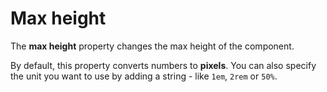# Max height

The **max height** property changes the max height of the component.

By default, this property converts numbers to **pixels**. You can also specify the unit you want to use by adding a string - like `1em`, `2rem` or `50%`.